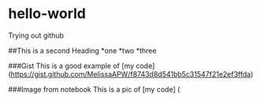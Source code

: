 # hello-world
Trying out github


##This is a second Heading
*one
*two
*three


###Gist 
This is a good example of [my code] (https://gist.github.com/MelissaAPW/f8743d8d541bb5c31547f21e2ef3ffda)



###Image from notebook
This is a pic of [my code] (
